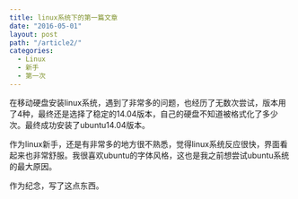 ```yaml
---
title: linux系统下的第一篇文章
date: "2016-05-01"
layout: post
path: "/article2/"
categories:
  - Linux
  - 新手
  - 第一次
---
```



在移动硬盘安装linux系统，遇到了非常多的问题，也经历了无数次尝试，版本用了4种，最终还是选择了稳定的14.04版本，自己的硬盘不知道被格式化了多少次。最终成功安装了ubuntu14.04版本。

作为linux新手，还是有非常多的地方很不熟悉，觉得linux系统反应很快，界面看起来也非常舒服。我很喜欢ubuntu的字体风格，这也是我之前想尝试ubuntu系统的最大原因。

作为纪念，写了这点东西。
